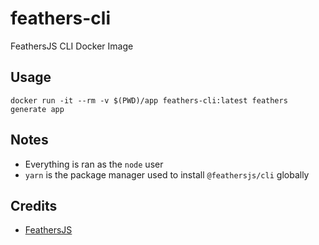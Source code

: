 # feathers-cli
FeathersJS CLI Docker Image

## Usage
`docker run -it --rm -v $(PWD)/app feathers-cli:latest feathers generate app`

## Notes
- Everything is ran as the `node` user
- `yarn` is the package manager used to install `@feathersjs/cli` globally

## Credits
- [FeathersJS](https://feathersjs.com/)
